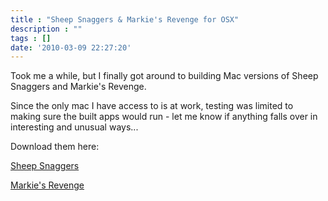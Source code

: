 ```yaml
---
title : "Sheep Snaggers & Markie's Revenge for OSX"
description : ""
tags : []
date: '2010-03-09 22:27:20'
---
```


Took me a while, but I finally got around to building Mac versions of Sheep Snaggers and Markie's Revenge.

Since the only mac I have access to is at work, testing was limited to making sure the built apps would run - let me know if anything falls over in interesting and unusual ways...

Download them here:

[Sheep Snaggers](/games/sheep-snaggers)

[Markie's Revenge](/games/markies-revenge)

<!--more-->